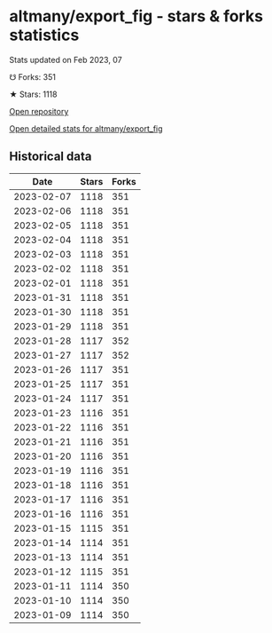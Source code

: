 # altmany/export_fig - stars & forks statistics

Stats updated on Feb 2023, 07

☋ Forks: 351

★ Stars: 1118

[Open repository](https://github.com/altmany/export_fig)

[Open detailed stats for altmany/export_fig](https://reviewgithub.com/rep/altmany/export_fig)

## Historical data
| Date | Stars | Forks |
|------|-------|-------|
| 2023-02-07 | 1118 | 351 | 
| 2023-02-06 | 1118 | 351 | 
| 2023-02-05 | 1118 | 351 | 
| 2023-02-04 | 1118 | 351 | 
| 2023-02-03 | 1118 | 351 | 
| 2023-02-02 | 1118 | 351 | 
| 2023-02-01 | 1118 | 351 | 
| 2023-01-31 | 1118 | 351 | 
| 2023-01-30 | 1118 | 351 | 
| 2023-01-29 | 1118 | 351 | 
| 2023-01-28 | 1117 | 352 | 
| 2023-01-27 | 1117 | 352 | 
| 2023-01-26 | 1117 | 351 | 
| 2023-01-25 | 1117 | 351 | 
| 2023-01-24 | 1117 | 351 | 
| 2023-01-23 | 1116 | 351 | 
| 2023-01-22 | 1116 | 351 | 
| 2023-01-21 | 1116 | 351 | 
| 2023-01-20 | 1116 | 351 | 
| 2023-01-19 | 1116 | 351 | 
| 2023-01-18 | 1116 | 351 | 
| 2023-01-17 | 1116 | 351 | 
| 2023-01-16 | 1116 | 351 | 
| 2023-01-15 | 1115 | 351 | 
| 2023-01-14 | 1114 | 351 | 
| 2023-01-13 | 1114 | 351 | 
| 2023-01-12 | 1115 | 351 | 
| 2023-01-11 | 1114 | 350 | 
| 2023-01-10 | 1114 | 350 | 
| 2023-01-09 | 1114 | 350 | 

